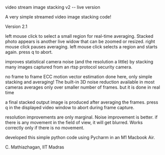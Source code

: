 
video stream image stacking v2 -- live version

A very simple streamed video image stacking code!

Version 2.1

left mouse click to select a small region for real-time averaging.
Stacked photo appears is another live widow that can be zoomed or
resized. right mouse click pauses averaging. left mouse click selects
a region and starts again. press q to abort.

improves statistical camera noise (and the resolution a little) by stacking
many images captured from an rtsp protocol security camera.

no frame to frame ECC motion vector estimation done here, only simple stacking
and averaging! The built-in 3D noise reduction available in most cameras
averages only over smaller number of frames. but it is done in real time

a final stacked output image is produced after averaging the frames.
press q in the displayed video window to abort during frame capture.

resolution improvements are only marginal. Noise improvement is better.
if there is any movement in the field of view, it will get blurred.
Works correctly only if there is no movement.

developed this simple python code using Pycharm in an M1 Macbook Air.

C. Mathiazhagan, IIT Madras

